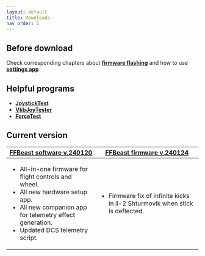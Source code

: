 ```yaml
---
layout: default
title: Downloads
nav_order: 5
---
```


## Before download

 Check corresponding chapters about [**firmware flashing**](software_firmware_flashing.html) 
 and how to use [**settings app**](joystick_DIY_hardware_setup.html)  
## Helpful programs 
- [**JoystickTest**](../../assets/firmware/JoystickTest.exe)
- [**VkbJoyTester**](../../assets/firmware/VKB_JoyTester.exe)
- [**ForceTest**](../../assets/firmware/ForceTest.exe)

## Current version
     
<table> 
<thead> 
  <tr> 
   <th><a href="/assets/firmware/ffbeast-software-240120.zip"><strong>FFBeast software v.240120</strong></a></th> 
   <th><a href="/assets/firmware/ffbeast-firmware-240124.zip"><strong>FFBeast firmware v.240124</strong></a></th> 
  </tr> 
 </thead> 
 <tbody> 
  <tr> 
   <td>
    <ul> 
     <li>All-in-one firmware for flight controls and wheel.</li> 
     <li>All new hardware setup app.</li> 
     <li>All new companion app for telemetry effect generation.</li> 
     <li>Updated DCS telemetry script.</li> 
    </ul>  
   </td>
   <td>
     <ul> 
      <li>Firmware fix of infinite kicks in il-2 Shturmovik when stick is deflected.</li> 
     </ul>
   </td> 
  </tr> 
 </tbody> 
</table>